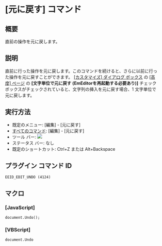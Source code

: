 # \[元に戻す\] コマンド

## 概要

直前の操作を元に戻します。

## 説明

直前に行った操作を元に戻します。このコマンドを続けると、さらに以前に行った操作を元に戻すことができます。 [\[カスタマイズ\] ダイアログ ボックス](../../dlg/customize/index) の [\[高度\] ページ](../../dlg/customize/advanced/index) の **\[文字単位で元に戻す**
**(EmEditorを再起動する必要あり)\]** チェック ボックスがチェックされていると、文字列の挿入を元に戻す場合、1 文字単位で元に戻します。

## 実行方法

- 既定のメニュー: \[編集\] \- \[元に戻す\]
- [すべてのコマンド](../../glossary/allcommands): \[編集\] \- \[元に戻す\]
- ツール バー: ![](../../images/editundo..png)
- ステータス バー: なし
- 既定のショートカット: Ctrl+Z または Alt+Backspace

## プラグイン コマンド ID

```
EEID_EDIT_UNDO (4124)
```

## マクロ

### \[JavaScript\]

```
document.Undo();
```

### \[VBScript\]

```
document.Undo
```
